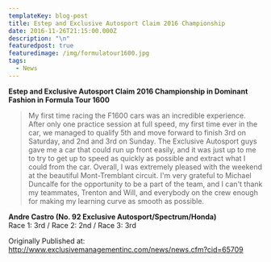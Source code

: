 ```yaml
---
templateKey: blog-post
title: Estep and Exclusive Autosport Claim 2016 Championship
date: 2016-11-26T21:15:00.000Z
description: "\n"
featuredpost: true
featuredimage: /img/formulatour1600.jpg
tags:
  - News
---
```

**Estep and Exclusive Autosport Claim 2016 Championship in Dominant Fashion in Formula Tour 1600**

> My first time racing the F1600 cars was an incredible experience. After only one practice session at full speed, my first time ever in the car, we managed to qualify 5th and move forward to finish 3rd on Saturday, and 2nd and 3rd on Sunday. The Exclusive Autosport guys gave me a car that could run up front easily, and it was just up to me to try to get up to speed as quickly as possible and extract what I could from the car. Overall, I was extremely pleased with the weekend at the beautiful Mont-Tremblant circuit. I'm very grateful to Michael Duncalfe for the opportunity to be a part of the team, and I can't thank my teammates, Trenton and Will, and everybody on the crew enough for making my learning curve as smooth as possible.

**Andre Castro (No. 92 Exclusive Autosport/Spectrum/Honda) <br>** Race 1: 3rd / Race 2: 2nd / Race 3: 3rd

Originally Published at: <br> <http://www.exclusivemanagementinc.com/news/news.cfm?cid=65709>